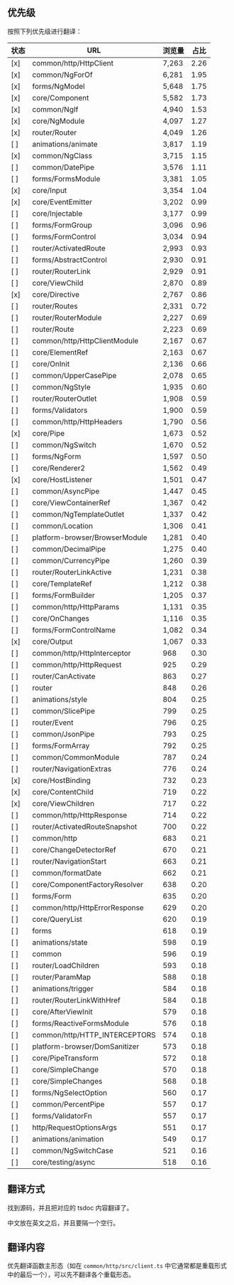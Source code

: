 ## 优先级

按照下列优先级进行翻译：

状态|URL|浏览量|占比
---|---|---|----
[x] |common/http/HttpClient | 7,263 | 2.26
[x] |common/NgForOf | 6,281 | 1.95
[x] |forms/NgModel | 5,648 | 1.75
[x] |core/Component | 5,582 | 1.73
[x] |common/NgIf | 4,940 | 1.53
[x] |core/NgModule | 4,097 | 1.27
[x] |router/Router | 4,049 | 1.26
[ ] |animations/animate | 3,817 | 1.19
[x] |common/NgClass | 3,715 | 1.15
[ ] |common/DatePipe | 3,576 | 1.11
[ ] |forms/FormsModule | 3,381 | 1.05
[x] |core/Input | 3,354 | 1.04
[x] |core/EventEmitter | 3,202 | 0.99
[ ] |core/Injectable | 3,177 | 0.99
[ ] |forms/FormGroup | 3,096 | 0.96
[ ] |forms/FormControl | 3,034 | 0.94
[ ] |router/ActivatedRoute | 2,993 | 0.93
[ ] |forms/AbstractControl | 2,930 | 0.91
[ ] |router/RouterLink | 2,929 | 0.91
[ ] |core/ViewChild | 2,870 | 0.89
[x] |core/Directive | 2,767 | 0.86
[ ] |router/Routes | 2,331 | 0.72
[ ] |router/RouterModule | 2,227 | 0.69
[ ] |router/Route | 2,223 | 0.69
[ ] |common/http/HttpClientModule | 2,167 | 0.67
[ ] |core/ElementRef | 2,163 | 0.67
[ ] |core/OnInit | 2,136 | 0.66
[ ] |common/UpperCasePipe | 2,078 | 0.65
[ ] |common/NgStyle | 1,935 | 0.60
[ ] |router/RouterOutlet | 1,908 | 0.59
[ ] |forms/Validators | 1,900 | 0.59
[ ] |common/http/HttpHeaders | 1,790 | 0.56
[x] |core/Pipe | 1,673 | 0.52
[ ] |common/NgSwitch | 1,670 | 0.52
[ ] |forms/NgForm | 1,597 | 0.50
[ ] |core/Renderer2 | 1,562 | 0.49
[x] |core/HostListener | 1,501 | 0.47
[ ] |common/AsyncPipe | 1,447 | 0.45
[ ] |core/ViewContainerRef | 1,367 | 0.42
[ ] |common/NgTemplateOutlet | 1,337 | 0.42
[ ] |common/Location | 1,306 | 0.41
[ ] |platform-browser/BrowserModule | 1,281 | 0.40
[ ] |common/DecimalPipe | 1,275 | 0.40
[ ] |common/CurrencyPipe | 1,260 | 0.39
[ ] |router/RouterLinkActive | 1,231 | 0.38
[ ] |core/TemplateRef | 1,212 | 0.38
[ ] |forms/FormBuilder | 1,205 | 0.37
[ ] |common/http/HttpParams | 1,131 | 0.35
[ ] |core/OnChanges | 1,116 | 0.35
[ ] |forms/FormControlName | 1,082 | 0.34
[x] |core/Output | 1,067 | 0.33
[ ] |common/http/HttpInterceptor | 968 | 0.30
[ ] |common/http/HttpRequest | 925 | 0.29
[ ] |router/CanActivate | 863 | 0.27
[ ] |router | 848 | 0.26
[ ] |animations/style | 804 | 0.25
[ ] |common/SlicePipe | 799 | 0.25
[ ] |router/Event | 796 | 0.25
[ ] |common/JsonPipe | 793 | 0.25
[ ] |forms/FormArray | 792 | 0.25
[ ] |common/CommonModule | 787 | 0.24
[ ] |router/NavigationExtras | 776 | 0.24
[x] |core/HostBinding | 732 | 0.23
[x] |core/ContentChild | 719 | 0.22
[x] |core/ViewChildren | 717 | 0.22
[ ] |common/http/HttpResponse | 714 | 0.22
[ ] |router/ActivatedRouteSnapshot | 700 | 0.22
[ ] |common/http | 683 | 0.21
[ ] |core/ChangeDetectorRef | 670 | 0.21
[ ] |router/NavigationStart | 663 | 0.21
[ ] |common/formatDate | 662 | 0.21
[ ] |core/ComponentFactoryResolver | 638 | 0.20
[ ] |forms/Form | 635 | 0.20
[ ] |common/http/HttpErrorResponse | 629 | 0.20
[ ] |core/QueryList | 620 | 0.19
[ ] |forms | 618 | 0.19
[ ] |animations/state | 598 | 0.19
[ ] |common | 596 | 0.19
[ ] |router/LoadChildren | 593 | 0.18
[ ] |router/ParamMap | 588 | 0.18
[ ] |animations/trigger | 584 | 0.18
[ ] |router/RouterLinkWithHref | 584 | 0.18
[ ] |core/AfterViewInit | 579 | 0.18
[ ] |forms/ReactiveFormsModule | 576 | 0.18
[ ] |common/http/HTTP_INTERCEPTORS | 574 | 0.18
[ ] |platform-browser/DomSanitizer | 573 | 0.18
[ ] |core/PipeTransform | 572 | 0.18
[ ] |core/SimpleChange | 570 | 0.18
[ ] |core/SimpleChanges | 568 | 0.18
[ ] |forms/NgSelectOption | 560 | 0.17
[ ] |common/PercentPipe | 557 | 0.17
[ ] |forms/ValidatorFn | 557 | 0.17
[ ] |http/RequestOptionsArgs | 551 | 0.17
[ ] |animations/animation | 549 | 0.17
[ ] |common/NgSwitchCase | 521 | 0.16
[ ] |core/testing/async | 518 | 0.16

## 翻译方式

找到源码，并且把对应的 tsdoc 内容翻译了。

中文放在英文之后，并且要隔一个空行。

## 翻译内容

优先翻译函数主形态（如在 `common/http/src/client.ts` 中它通常都是重载形式中的最后一个），可以先不翻译各个重载形态。
